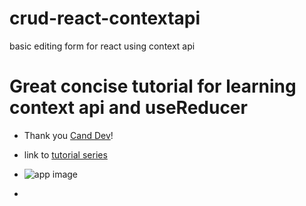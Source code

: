 # crud-react-contextapi

basic editing form for react using context api

# Great concise tutorial for learning context api and useReducer

- Thank you [Cand Dev](https://www.youtube.com/channel/UChspmksoHi3B9sKreATvpCA)!
- link to [tutorial series](https://www.youtube.com/watch?v=5KZ1XBcSaH4)

- ![app image](/images/userlist.png)

-
